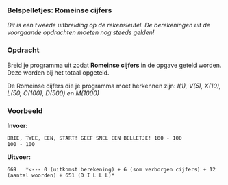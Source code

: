 ### Belspelletjes: Romeinse cijfers

*Dit is een tweede uitbreiding op de rekensleutel. De berekeningen uit de voorgaande opdrachten moeten nog steeds gelden!*

### Opdracht
Breid je programma uit zodat  **Romeinse cijfers** in de opgave geteld worden. Deze worden bij het totaal opgeteld.

De Romeinse cijfers die je programma moet herkennen zijn: *I(1), V(5), X(10), L(50, C(100), D(500) en M(1000)*



### Voorbeeld

**Invoer:**

    DRIE, TWEE, EEN, START! GEEF SNEL EEN BELLETJE! 100 - 100
    100 - 100

**Uitvoer:**

    669   *<--- 0 (uitkomst berekening) + 6 (som verborgen cijfers) + 12 (aantal woorden) + 651 (D I L L L)*
